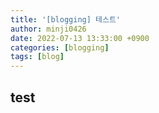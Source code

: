 ```yaml
---
title: '[blogging] 테스트'
author: minji0426
date: 2022-07-13 13:33:00 +0900
categories: [blogging]
tags: [blog]
---
```


## test
